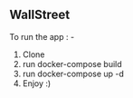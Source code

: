 ## WallStreet

To run the app : -
  1. Clone
  2. run docker-compose build
  3. run docker-compose up -d
  4. Enjoy :)
